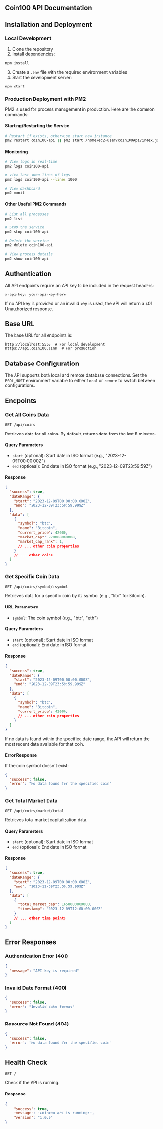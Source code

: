 ## Coin100 API Documentation

## Installation and Deployment

### Local Development
1. Clone the repository
2. Install dependencies:
```bash
npm install
```
3. Create a `.env` file with the required environment variables
4. Start the development server:
```bash
npm start
```

### Production Deployment with PM2
PM2 is used for process management in production. Here are the common commands:

#### Starting/Restarting the Service
```bash
# Restart if exists, otherwise start new instance
pm2 restart coin100-api || pm2 start /home/ec2-user/coin100Api/index.js --name "coin100-api"
```

#### Monitoring
```bash
# View logs in real-time
pm2 logs coin100-api

# View last 1000 lines of logs
pm2 logs coin100-api --lines 1000

# View dashboard
pm2 monit
```

#### Other Useful PM2 Commands
```bash
# List all processes
pm2 list

# Stop the service
pm2 stop coin100-api

# Delete the service
pm2 delete coin100-api

# View process details
pm2 show coin100-api
```

## Authentication

All API endpoints require an API key to be included in the request headers:

```
x-api-key: your-api-key-here
```

If no API key is provided or an invalid key is used, the API will return a 401 Unauthorized response.

## Base URL
The base URL for all endpoints is:
```
http://localhost:5555  # For local development
https://api.coin100.link  # For production
```

## Database Configuration
The API supports both local and remote database connections. Set the `PSQL_HOST` environment variable to either `local` or `remote` to switch between configurations.

## Endpoints

### Get All Coins Data

```
GET /api/coins
```

Retrieves data for all coins. By default, returns data from the last 5 minutes.

#### Query Parameters

- `start` (optional): Start date in ISO format (e.g., "2023-12-09T00:00:00Z")
- `end` (optional): End date in ISO format (e.g., "2023-12-09T23:59:59Z")

#### Response

```json
{
  "success": true,
  "dateRange": {
    "start": "2023-12-09T00:00:00.000Z",
    "end": "2023-12-09T23:59:59.999Z"
  },
  "data": [
    {
      "symbol": "btc",
      "name": "Bitcoin",
      "current_price": 42000,
      "market_cap": 820000000000,
      "market_cap_rank": 1,
      // ... other coin properties
    }
    // ... other coins
  ]
}
```

### Get Specific Coin Data

```
GET /api/coins/symbol/:symbol
```

Retrieves data for a specific coin by its symbol (e.g., "btc" for Bitcoin).

#### URL Parameters

- `symbol`: The coin symbol (e.g., "btc", "eth")

#### Query Parameters

- `start` (optional): Start date in ISO format
- `end` (optional): End date in ISO format

#### Response

```json
{
  "success": true,
  "dateRange": {
    "start": "2023-12-09T00:00:00.000Z",
    "end": "2023-12-09T23:59:59.999Z"
  },
  "data": [
    {
      "symbol": "btc",
      "name": "Bitcoin",
      "current_price": 42000,
      // ... other coin properties
    }
  ]
}
```

If no data is found within the specified date range, the API will return the most recent data available for that coin.

#### Error Response

If the coin symbol doesn't exist:

```json
{
  "success": false,
  "error": "No data found for the specified coin"
}
```

### Get Total Market Data

```
GET /api/coins/market/total
```

Retrieves total market capitalization data.

#### Query Parameters

- `start` (optional): Start date in ISO format
- `end` (optional): End date in ISO format

#### Response

```json
{
  "success": true,
  "dateRange": {
    "start": "2023-12-09T00:00:00.000Z",
    "end": "2023-12-09T23:59:59.999Z"
  },
  "data": [
    {
      "total_market_cap": 1650000000000,
      "timestamp": "2023-12-09T12:00:00.000Z"
    }
    // ... other time points
  ]
}
```

## Error Responses

### Authentication Error (401)

```json
{
  "message": "API key is required"
}
```

### Invalid Date Format (400)

```json
{
  "success": false,
  "error": "Invalid date format"
}
```

### Resource Not Found (404)

```json
{
  "success": false,
  "error": "No data found for the specified coin"
}
```

## Health Check

```
GET /
```

Check if the API is running.

#### Response
```json
{
    "success": true,
    "message": "Coin100 API is running!",
    "version": "1.0.0"
}
```
